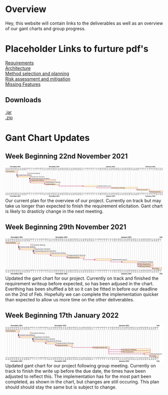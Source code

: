 # Overview
Hey, this website will contain links to the deliverables as well as an overview of our gant charts and group progress.

# Placeholder Links to furture pdf's
[Requirements]()  
[Architecture]()  
[Method selection and planning]()  
[Risk assessment and mitigation]()  
[Missing Features]()  

## Downloads
[.jar]()  
[.zip]()  



# Gant Chart Updates
## Week Beginning 22nd November 2021
<img src="https://raw.githubusercontent.com/ENG1-GROUP18/ENG1-GROUP18.io/main/assets/26-11-2021_Gant Chart.svg">
Our current plan for the overview of our project. Currently on track but may take us longer than expected to finish the requirement elicitation. Gant chart is likely to drasticly change in the next meeting.  

## Week Beginning 29th November 2021
<img src="https://raw.githubusercontent.com/ENG1-GROUP18/ENG1-GROUP18.io/main/assets/3-12-2021_GantChart.svg">
Updated the gant chart for our project. Currently on track and finished the requirement writeup before expected, so has been adjused in the chart. Everthing has been shuffled a bit so it can be fitted in before our deadline on the 2nd of Feb. Hopefully we can complete the implementation quicker than expected to allow us more time on the other deliverables.

## Week Beginning 17th January 2022
<img src="https://raw.githubusercontent.com/ENG1-GROUP18/ENG1-GROUP18.io/main/assets/17-1-2022_GantChart.svg">
Updated gant chart for our project following group meeting. Currently on track to finish the write up before the due date, the times have been adjusted to reflect this. The implementation has for the most part been completed, as shown in the chart, but changes are still occuring. This plan should should stay the same but is subject to change.
